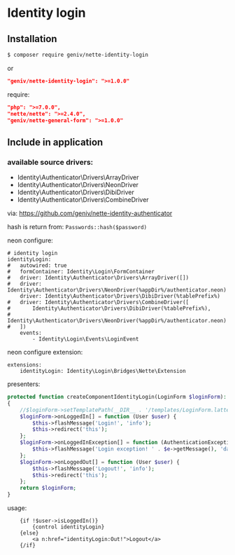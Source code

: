 Identity login
==============

Installation
------------

```sh
$ composer require geniv/nette-identity-login
```
or
```json
"geniv/nette-identity-login": ">=1.0.0"
```

require:
```json
"php": ">=7.0.0",
"nette/nette": ">=2.4.0",
"geniv/nette-general-form": ">=1.0.0"
```

Include in application
----------------------

### available source drivers:
- Identity\Authenticator\Drivers\ArrayDriver
- Identity\Authenticator\Drivers\NeonDriver
- Identity\Authenticator\Drivers\DibiDriver
- Identity\Authenticator\Drivers\CombineDriver

via: https://github.com/geniv/nette-identity-authenticator

hash is return from: `Passwords::hash($password)`

neon configure:
```neon
# identity login
identityLogin:
#   autowired: true
#   formContainer: Identity\Login\FormContainer
#   driver: Identity\Authenticator\Drivers\ArrayDriver([])
#   driver: Identity\Authenticator\Drivers\NeonDriver(%appDir%/authenticator.neon)
    driver: Identity\Authenticator\Drivers\DibiDriver(%tablePrefix%)
#   driver: Identity\Authenticator\Drivers\CombineDriver([
#       Identity\Authenticator\Drivers\DibiDriver(%tablePrefix%),
#       Identity\Authenticator\Drivers\NeonDriver(%appDir%/authenticator.neon)
#   ])
    events:
        - Identity\Login\Events\LoginEvent
```

neon configure extension:
```neon
extensions:
    identityLogin: Identity\Login\Bridges\Nette\Extension
```

presenters:
```php
protected function createComponentIdentityLogin(LoginForm $loginForm): LoginForm
{
    //$loginForm->setTemplatePath(__DIR__ . '/templates/LoginForm.latte');
    $loginForm->onLoggedIn[] = function (User $user) {
        $this->flashMessage('Login!', 'info');
        $this->redirect('this');
    };
    $loginForm->onLoggedInException[] = function (AuthenticationException $e) {
        $this->flashMessage('Login exception! ' . $e->getMessage(), 'danger');
    };
    $loginForm->onLoggedOut[] = function (User $user) {
        $this->flashMessage('Logout!', 'info');
        $this->redirect('this');
    };
    return $loginForm;
}
```

usage:
```latte
    {if !$user->isLoggedIn()}
        {control identityLogin}
    {else}
        <a n:href="identityLogin:Out!">Logout</a>
    {/if}
```
